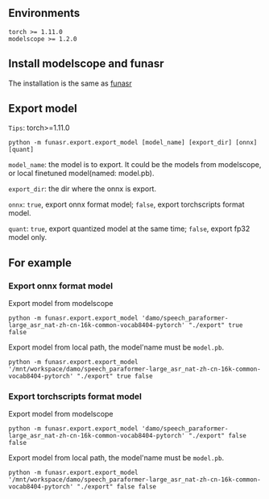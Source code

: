 
## Environments
    torch >= 1.11.0
    modelscope >= 1.2.0

## Install modelscope and funasr

The installation is the same as [funasr](../../README.md)

## Export model
   `Tips`: torch>=1.11.0

   ```shell
   python -m funasr.export.export_model [model_name] [export_dir] [onnx] [quant]
   ```
   `model_name`: the model is to export. It could be the models from modelscope, or local finetuned model(named: model.pb). 

   `export_dir`: the dir where the onnx is export.

   `onnx`: `true`, export onnx format model; `false`, export torchscripts format model.

   `quant`: `true`, export quantized model at the same time; `false`, export fp32 model only.

## For example
### Export onnx format model
Export model from modelscope
```shell
python -m funasr.export.export_model 'damo/speech_paraformer-large_asr_nat-zh-cn-16k-common-vocab8404-pytorch' "./export" true false
```
Export model from local path, the model'name must be `model.pb`.
```shell
python -m funasr.export.export_model '/mnt/workspace/damo/speech_paraformer-large_asr_nat-zh-cn-16k-common-vocab8404-pytorch' "./export" true false
```

### Export torchscripts format model
Export model from modelscope
```shell
python -m funasr.export.export_model 'damo/speech_paraformer-large_asr_nat-zh-cn-16k-common-vocab8404-pytorch' "./export" false false
```

Export model from local path, the model'name must be `model.pb`.
```shell
python -m funasr.export.export_model '/mnt/workspace/damo/speech_paraformer-large_asr_nat-zh-cn-16k-common-vocab8404-pytorch' "./export" false false
```

